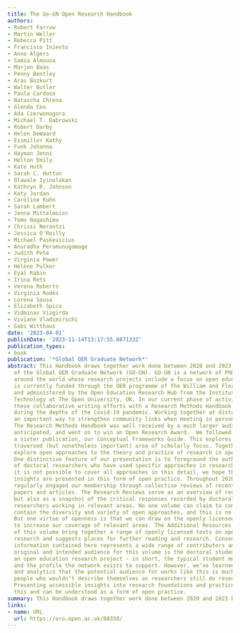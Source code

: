 ```yaml
---
title: The Go-GN Open Research Handbook
authors:
- Robert Farrow
- Martin Weller
- Rebecca Pitt
- Francisco Iniesto
- Anne Algers
- Samia Almousa
- Marjon Baas
- Penny Bentley
- Aras Bozkurt
- Walter Butler
- Paula Cardoso
- Natascha Chtena
- Glenda Cox
- Ada Czerwonogora
- Michael T. Dabrowski
- Robert Darby
- Helen DeWaard
- Essmiller Kathy
- Funk Johanna
- Hayman Jenni
- Helton Emily
- Kate Huth
- Sarah C. Hutton
- Olawale Iyinolakan
- Kathryn R. Johnson
- Katy Jordan
- Caroline Kuhn
- Sarah Lambert
- Jenna Mittelmeier
- Tomo Nagashima
- Chrissi Nerantzi
- Jessica O'Reilly
- Michael Paskevicius
- Anuradha Peramunugamage
- Judith Pete
- Virginia Power
- Hélène Pulker
- Eyal Rabin
- Irina Rets
- Verena Roberts
- Virginia Rodés
- Lorena Sousa
- Elizabeth Spica
- Vidminas Vizgirda
- Viviane Vladimirschi
- Gabi Witthaus
date: '2023-04-01'
publishDate: '2023-11-14T13:17:55.887133Z'
publication_types:
- book
publication: '*Global OER Graduate Network*'
abstract: This Handbook draws together work done between 2020 and 2023 by members
  of the Global OER Graduate Network (GO-GN). GO-GN is a network of PhD candidates
  around the world whose research projects include a focus on open education. GO-GN
  is currently funded through the OER programme of The William and Flora Hewlett Foundation
  and administered by the Open Education Research Hub from the Institute of Educational
  Technology at The Open University, UK. In our current phase of activity, we began
  these collaborative writing efforts with a Research Methods Handbook which was created
  during the depths of the Covid-19 pandemic. Working together at distance provided
  an important way to strengthen community links when meeting in person was not possible.
  The Research Methods Handbook was well received by a much larger audience than we
  anticipated, and went on to win an Open Research Award.  We followed this up with
  a sister publication, our Conceptual Frameworks Guide. This explores a less well
  traversed (but nonetheless important) area of scholarly focus. Together, these two
  explore open approaches to the theory and practice of research in open education.
  One distinctive feature of our presentation is to foreground the authentic experiences
  of doctoral researchers who have used specific approaches in researching open education.  While
  it is not possible to cover all approaches in this detail, we hope that important
  insights are presented in this form of open practice. Throughout 2020-2022 we also
  regularly engaged our membership through collective reviews of recently published
  papers and articles. The Research Reviews serve as an overview of recent research
  but also as a snapshot of the critical responses recorded by doctoral and post-doctoral
  researchers working in relevant areas. No one volume can claim to comprehensively
  contain the diversity and variety of open approaches, and this is no exception.
  But one virtue of openness is that we can draw on the openly licensed works of others
  to increase our coverage of relevant areas. The Additional Resources at the end
  of this volume bring together a range of openly licensed texts on open education
  research and suggests places for further reading and research. Consequently, the
  information contained here represents a wide range of contributors and collaborators.  The
  original and intended audience for this volume is the doctoral student working on
  an open education research project - in short, the typical student member of GO-GN
  and the profile the network exists to support. However, we’ve learned through feedback
  and analytics that the potential audience for works like this is much larger. Many
  people who wouldn’t describe themselves as researchers still do research and evaluation.
  Presenting accessible insights into research foundations and practices helps with
  this and can be understood as a form of open practice.
summary: This Handbook draws together work done between 2020 and 2023 by members of the Global OER Graduate Network (GO-GN). GO-GN is a network of PhD candidates around the world whose research projects include a focus on open education.
links:
- name: URL
  url: https://oro.open.ac.uk/88358/
---
```

